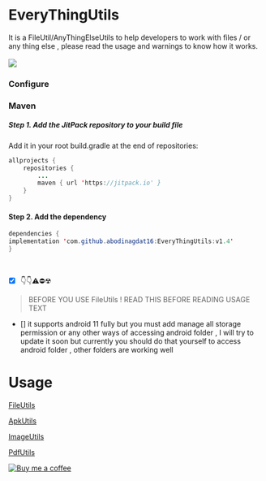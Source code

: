# EveryThingUtils
It is a FileUtil/AnyThingElseUtils to help developers to work with files / or any thing else , please read the usage and warnings to know how it works.
<br><br>
[![](https://jitpack.io/v/abodinagdat16/EveryThingUtils.svg)](https://jitpack.io/#abodinagdat16/EveryThingUtils)
### Configure
### Maven
##### Step 1. Add the JitPack repository to your build file
Add it in your root build.gradle at the end of repositories:
```java
allprojects {
	repositories {
		...
		maven { url 'https://jitpack.io' }
	}
}
```

#### Step 2. Add the dependency
```java
dependencies {
implementation 'com.github.abodinagdat16:EveryThingUtils:v1.4'
}
```

<br>

- [x] 👇👇⚠️⛔☢
> BEFORE YOU USE FileUtils !
> READ THIS BEFORE READING USAGE TEXT
- [] it supports android 11 fully but you must add manage all storage permission or any other ways of accessing android folder , I will try to update it soon but currently you should do that yourself to access android folder , other folders are working well

#  Usage

[FileUtils](https://github.com/abodinagdat16/EveryThingUtils/blob/master/Doc/FileUtils.md)


[ApkUtils](https://github.com/abodinagdat16/EveryThingUtils/blob/master/Doc/ApkUtils.md)

[ImageUtils](https://github.com/abodinagdat16/EveryThingUtils/blob/master/Doc/ImageUtils.md)

[PdfUtils](https://github.com/abodinagdat16/EveryThingUtils/blob/master/Doc/PdfUtils.md)

[![Buy me a coffee](https://img.shields.io/badge/Buy_Me_A_Coffee-FFDD00?style=for-the-badge&logo=buy-me-a-coffee&logoColor=black)](https://www.buymeacoffee.com/AmeerEzit2023)
